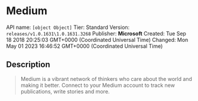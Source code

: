 # Medium
API name: `[object Object]`
Tier: Standard
Version: `releases/v1.0.1631\1.0.1631.3268`
Publisher: **Microsoft**
Created: Tue Sep 18 2018 20:25:03 GMT+0000 (Coordinated Universal Time)
Changed: Mon May 01 2023 16:46:52 GMT+0000 (Coordinated Universal Time)

## Description
> Medium is a vibrant network of thinkers who care about the world and making it better. Connect to your Medium account to track new publications, write stories and more.

